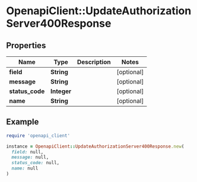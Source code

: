 # OpenapiClient::UpdateAuthorizationServer400Response

## Properties

| Name | Type | Description | Notes |
| ---- | ---- | ----------- | ----- |
| **field** | **String** |  | [optional] |
| **message** | **String** |  | [optional] |
| **status_code** | **Integer** |  | [optional] |
| **name** | **String** |  | [optional] |

## Example

```ruby
require 'openapi_client'

instance = OpenapiClient::UpdateAuthorizationServer400Response.new(
  field: null,
  message: null,
  status_code: null,
  name: null
)
```

